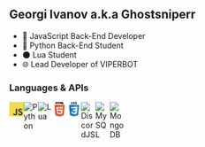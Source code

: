 ## Georgi Ivanov a.k.a Ghostsniperr

- 💠 JavaScript Back-End Developer
- 🐍 Python Back-End Student
- 🌑 Lua Student
- 🌐 Lead Developer of VIPERBOT


### Languages & APIs
[<img align="left" alt="JavaScript" width="26px" src="https://raw.githubusercontent.com/github/explore/80688e429a7d4ef2fca1e82350fe8e3517d3494d/topics/javascript/javascript.png" />][javascript]
[<img align="left" alt="Python" width="26px" src="https://upload.wikimedia.org/wikipedia/commons/thumb/c/c3/Python-logo-notext.svg/600px-Python-logo-notext.svg.png" />][python]
[<img align="left" alt="Lua" width="26px" src="https://upload.wikimedia.org/wikipedia/commons/thumb/c/cf/Lua-Logo.svg/1200px-Lua-Logo.svg.png" />][lua]
[<img align="left" alt="HTML5" width="26px" src="https://raw.githubusercontent.com/github/explore/80688e429a7d4ef2fca1e82350fe8e3517d3494d/topics/html/html.png" />][html]
[<img align="left" alt="CSS3" width="26px" src="https://raw.githubusercontent.com/github/explore/80688e429a7d4ef2fca1e82350fe8e3517d3494d/topics/css/css.png" />][css]
[<img align="left" alt="DiscordJS" width="26px" src="https://cdn4.iconfinder.com/data/icons/logos-and-brands/512/91_Discord_logo_logos-512.png" />][discordjs]
[<img align="left" alt="MySQL" width="26px" src="https://cdn.worldvectorlogo.com/logos/mysql.svg" />][mysql]
[<img align="left" alt="MongoDB" width="26px" src="https://infinapps.com/wp-content/uploads/2018/10/mongodb-logo.png" />][mongo]
<br />
<br />


[javascript]: https://developer.mozilla.org/en-US/docs/Web/JavaScript/
[python]: https://www.python.org/
[lua]: https://www.lua.org/
[html]: https://developer.mozilla.org/en-US/docs/Web/HTML/
[css]: https://developer.mozilla.org/en-US/docs/Web/CSS/
[discordjs]: https://discord.js.org/
[mysql]: https://www.mysql.com/
[mongo]: https://www.mongodb.com/
